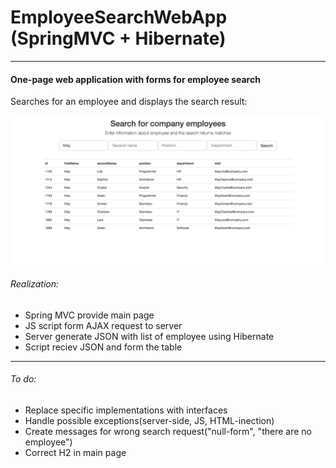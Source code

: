 # EmployeeSearchWebApp (SpringMVC + Hibernate)
______________________________________________
#### One-page web application with forms for employee search
Searches for an employee and displays the search result:

![Screenshot](EmployeeSearchWebApp.png)

###### Realization:
* Spring MVC provide main page
* JS script form AJAX request to server
* Server generate JSON with list of employee
using Hibernate
* Script reciev JSON and form the table

_______________________________________________
###### To do:
* Replace specific implementations with interfaces
* Handle possible exceptions(server-side, JS, HTML-inection)
* Create messages for wrong search request("null-form", "there are no employee")
* Correct H2 in main page
